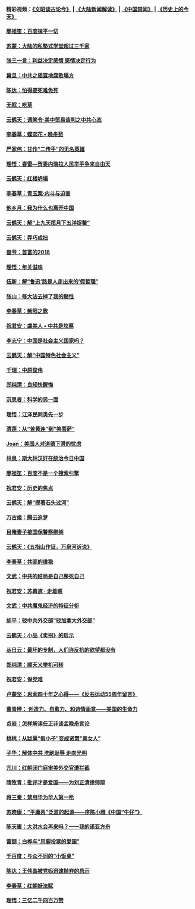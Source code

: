 #### 精彩视频：[《文昭谈古论今》](https://github.com/gfw-breaker/wenzhao) | [《大陆新闻解读》](https://github.com/gfw-breaker/ntdtv-comedy) | [《中国禁闻》](https://github.com/gfw-breaker/ntdtv-news) | [《历史上的今天》](https://github.com/gfw-breaker/today-in-history) 

#### [廖祖笙：百度抹平一切](../pages/nsc993/n11014925.md?t=01311530) 

#### [苏蒙：大陆的私塾式学堂超过三千家](../pages/nsc993/n11014334.md?t=01311530) 

#### [张三一言：利益决定感情 感情决定行为](../pages/nsc993/n11012463.md?t=01311530) 

#### [冀旦：中共之摇篮地腐败塌方](../pages/nsc993/n11009533.md?t=01311530) 

#### [陈达：怕得要死难免死](../pages/nsc993/n11009520.md?t=01311530) 

#### [无眠：吃草](../pages/nsc993/n11007940.md?t=01311530) 

#### [云鹤天：调笑令‧美中贸易谈判之中共心态](../pages/nsc993/n11007670.md?t=01311530) 

#### [李春草：蝶恋花  •  晚舟愁](../pages/nsc993/n11006605.md?t=01311530) 

#### [严家伟：甘作“二传手”的无名英雄](../pages/nsc993/n11005340.md?t=01311530) 

#### [理悟：春雷—贺委内瑞拉人民举手争来自由天](../pages/nsc993/n11005334.md?t=01311530) 

#### [云鹤天：红楼坍塌](../pages/nsc993/n11005318.md?t=01311530) 

#### [李春草：青玉案·内斗与迫害](../pages/nsc993/n11005306.md?t=01311530) 

#### [他乡月：我为什么也离开中国](../pages/nsc993/n11003553.md?t=01311530) 

#### [云鹤天：解“上九天揽月下五洋捉鳖”](../pages/nsc993/n11000750.md?t=01311530) 

#### [云鹤天：弄巧成拙](../pages/nsc993/n11000722.md?t=01311530) 

#### [兽爷：首富的2018](../pages/nsc993/n11000693.md?t=01311530) 

#### [理悟：年关滋味](../pages/nsc993/n10998847.md?t=01311530) 

#### [伍新：解“鲁迅‘路是人走出来的’假哲理”](../pages/nsc993/n10998777.md?t=01311530) 

#### [张山：修大法去掉了我的赌性](../pages/nsc993/n10997702.md?t=01311530) 

#### [李春草：紫阳之歌](../pages/nsc993/n10997679.md?t=01311530) 

#### [祝君安：虞美人 • 中共是坟墓](../pages/nsc993/n10996090.md?t=01311530) 

#### [李志宁：中国是社会主义国家吗？](../pages/nsc993/n10996097.md?t=01311530) 

#### [云鹤天：解“中国特色社会主义”](../pages/nsc993/n10996043.md?t=01311530) 

#### [千瑞：中原俊伟](../pages/nsc993/n10995401.md?t=01311530) 

#### [郑纯清：良知快醒悔](../pages/nsc993/n10995385.md?t=01311530) 

#### [沉思者：科学的另一面](../pages/nsc993/n10996074.md?t=01311530) 

#### [理悟：江泽民同类先一步](../pages/nsc993/n10995378.md?t=01311530) 

#### [清莲：从“苦黄连”到“笑菩萨”](../pages/nsc993/n10995466.md?t=01311530) 

#### [Joan：美国人对道德下滑的忧虑](../pages/nsc993/n10995424.md?t=01311530) 

#### [林泉：斯大林汉奸在统治今日中国](../pages/nsc993/n10995210.md?t=01311530) 

#### [廖祖笙：百度不是一个搜索引擎](../pages/nsc993/n10994961.md?t=01311530) 

#### [祝君安：历史的焦点](../pages/nsc993/n10994925.md?t=01311530) 

#### [云鹤天：解“摸著石头过河”](../pages/nsc993/n10993325.md?t=01311530) 

#### [万古缘：腾云追梦](../pages/nsc993/n10993120.md?t=01311530) 

#### [目睹妻子被国保警察绑架](../pages/nsc993/n10991525.md?t=01311530) 

#### [云鹤天：《五指山作证，万泉河诉说》](../pages/nsc993/n10991603.md?t=01311530) 

#### [李春草：共匪的维稳](../pages/nsc993/n10991348.md?t=01311530) 

#### [文武：中共的结局是自己整死自己](../pages/nsc993/n10989899.md?t=01311530) 

#### [祝君安：苏幕遮 · 走着瞧](../pages/nsc993/n10988901.md?t=01311530) 

#### [文武：中共魔鬼经济的特征分析](../pages/nsc993/n10987387.md?t=01311530) 

#### [胡平：驳中共外交部“驳加拿大外交部”](../pages/nsc993/n10987378.md?t=01311530) 

#### [云鹤天：小品《卖拐》的启示](../pages/nsc993/n10984392.md?t=01311530) 

#### [丛日云：最坏的专制，人们连反抗的欲望都没有](../pages/nsc993/n10984377.md?t=01311530) 

#### [郑纯清：顺天义举机可转](../pages/nsc993/n10984369.md?t=01311530) 

#### [祝君安：保党难](../pages/nsc993/n10984362.md?t=01311530) 

#### [卢蒙坚：思索四十年之心得——《反右运动55周年留言》](../pages/nsc993/n10984355.md?t=01311530) 

#### [曹青桦： 创造力、自愈力、和诗情画意——美国的生命力](../pages/nsc993/n10984216.md?t=01311530) 

#### [贞岩：怎样解读任正非谈孟晚舟言论](../pages/nsc993/n10984650.md?t=01311530) 

#### [桃桃：从跋扈“假小子”变成贤慧“真女人”](../pages/nsc993/n10984416.md?t=01311530) 

#### [子华：解体中共 洗刷耻辱 走向光明](../pages/nsc993/n10984019.md?t=01311530) 

#### [亢川：红朝闭门庭审美外交官遭拦截](../pages/nsc993/n10984050.md?t=01311530) 

#### [隋牧青：批评才是爱国——为刘正清律师辩](../pages/nsc993/n10983057.md?t=01311530) 

#### [蒋三秦：禁用华为华人第一枪](../pages/nsc993/n10982973.md?t=01311530) 

#### [苏晓康：“平庸恶”泛滥的起源——序陈小雅《中国“牛仔”》](../pages/nsc993/n10982008.md?t=01311530) 

#### [陈天庸：大洪水会再来吗？一一我的诺亚方舟](../pages/nsc993/n10981086.md?t=01311530) 

#### [雷颐：白桦与“用脚投票的爱国”](../pages/nsc993/n10981048.md?t=01311530) 

#### [千百度：与众不同的“小饭桌”](../pages/nsc993/n10978639.md?t=01311530) 

#### [陈达：王伟晶被党妈迅速抛弃的启示](../pages/nsc993/n10976450.md?t=01311530) 

#### [李春草：红朝妖法赋](../pages/nsc993/n10976387.md?t=01311530) 

#### [理悟：三亿二千四百万赞](../pages/nsc993/n10975966.md?t=01311530) 

